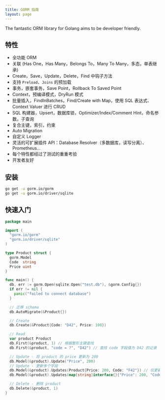 ```yaml
---
title: GORM 指南
layout: page
---
```


The fantastic ORM library for Golang aims to be developer friendly.

## 特性

* 全功能 ORM
* 关联 (Has One，Has Many，Belongs To，Many To Many，多态，单表继承)
* Create，Save，Update，Delete，Find 中钩子方法
* 支持 `Preload`、`Joins` 的预加载
* 事务，嵌套事务，Save Point，Rollback To Saved Point
* Context，预编译模式，DryRun 模式
* 批量插入，FindInBatches，Find/Create with Map，使用 SQL 表达式、Context Valuer 进行 CRUD
* SQL 构建器，Upsert，数据库锁，Optimizer/Index/Comment Hint，命名参数，子查询
* 复合主键，索引，约束
* Auto Migration
* 自定义 Logger
* 灵活的可扩展插件 API：Database Resolver（多数据库，读写分离）、Prometheus...
* 每个特性都经过了测试的重重考验
* 开发者友好

## 安装

```sh
go get -u gorm.io/gorm
go get -u gorm.io/driver/sqlite
```

## 快速入门

```go
package main

import (
  "gorm.io/gorm"
  "gorm.io/driver/sqlite"
)

type Product struct {
  gorm.Model
  Code  string
  Price uint
}

func main() {
  db, err := gorm.Open(sqlite.Open("test.db"), &gorm.Config{})
  if err != nil {
    panic("failed to connect database")
  }

  // 迁移 schema
  db.AutoMigrate(&Product{})

  // Create
  db.Create(&Product{Code: "D42", Price: 100})

  // Read
  var product Product
  db.First(&product, 1) // 根据整形主键查找
  db.First(&product, "code = ?", "D42") // 查找 code 字段值为 D42 的记录

  // Update - 将 product 的 price 更新为 200
  db.Model(&product).Update("Price", 200)
  // Update - 更新多个字段
  db.Model(&product).Updates(Product{Price: 200, Code: "F42"}) // 仅更新非零值字段
  db.Model(&product).Updates(map[string]interface{}{"Price": 200, "Code": "F42"})

  // Delete - 删除 product
  db.Delete(&product, 1)
}
```
